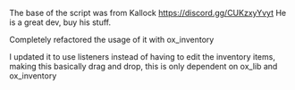 The base of the script was from Kallock
https://discord.gg/CUKzxyYvyt
He is a great dev, buy his stuff.

Completely refactored the usage of it with ox_inventory

I updated it to use listeners instead of having to edit the inventory items, making this basically drag and drop, this is only dependent on ox_lib and ox_inventory
